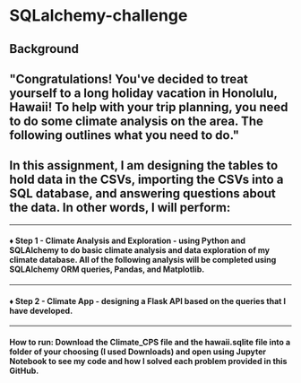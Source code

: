 # SQLalchemy-challenge
## Background

## "Congratulations! You've decided to treat yourself to a long holiday vacation in Honolulu, Hawaii! To help with your trip planning, you need to do some climate analysis on the area. The following outlines what you need to do."

## In this assignment, I am designing the tables to hold data in the CSVs, importing the CSVs into a SQL database, and answering questions about the data. In other words, I will perform:

---
#### :diamonds: Step 1 - Climate Analysis and Exploration - using Python and SQLAlchemy to do basic climate analysis and data exploration of my climate database. All of the following analysis will be completed using SQLAlchemy ORM queries, Pandas, and Matplotlib.
---
#### :diamonds: Step 2 - Climate App - designing a Flask API based on the queries that I have developed.
---

#### How to run: Download the Climate_CPS file and the hawaii.sqlite file into a folder of your choosing (I used Downloads) and open using Jupyter Notebook to see my code and how I solved each problem provided in this GitHub.

